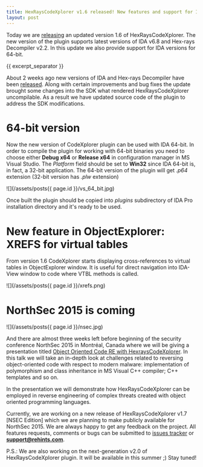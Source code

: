 ```yaml
---
title: HexRaysCodeXplorer v1.6 released! New features and support for IDA 64-bit
layout: post
---
```


Today we are [releasing](https://github.com/REhints/HexRaysCodeXplorer/releases/tag/1.6) an updated version 1.6 of HexRaysCodeXplorer. The new version of the plugin supports latest versions of IDA v6.8 and Hex-rays Decompiler v2.2. In this update we also provide support for IDA versions for 64-bit.

{{ excerpt_separator }}

About 2 weeks ago new versions of IDA and Hex-rays Decompiler have been [released](https://www.hex-rays.com/products/ida/6.8/index.shtml). Along with certain improvements and bug fixes the update brought some changes into the SDK what rendered HexRaysCodeXplorer uncompilable. As a result we have updated source code of the plugin to address the SDK modifications.

64-bit version
==============

Now the new version of CodeXplorer plugin can be used with IDA 64-bit. In order to compile the plugin for working with 64-bit binaries you need to choose either **Debug x64** or **Release x64** in configuration manager in MS Visual Studio. The *Platform* field should be set to **Win32** since IDA 64-bit is, in fact, a 32-bit application. The 64-bit version of the plugin will get *.p64* extension (32-bit version has *.plw* extension)

![](/assets/posts{{ page.id }}/vs_64_bit.jpg)

Once built the plugin should be copied into *plugins* subdirectory of IDA Pro installation directory and it's ready to be used.

New feature in ObjectExplorer: XREFS for virtual tables
=======================================================
From version 1.6 CodeXplorer starts displaying cross-references to virtual tables in ObjectExplorer window. It is useful for direct navigation into IDA-View window to code where VTBL methods is called.

![](/assets/posts{{ page.id }}/xrefs.png)

NorthSec 2015 is coming
=======================

![](/assets/posts{{ page.id }}/nsec.jpg)

And there are almost three weeks left before beginning of the security conference NorthSec 2015 in Montréal, Canada where we will be giving a presentation titled [Object Oriented Code RE with HexraysCodeXplorer](https://www.nsec.io/speakers/). In this talk we will take an in-depth look at challenges related to reversing object-oriented code with respect to modern malware: implementation of polymorphism and class inheritance in MS Visual C++ compiler; C++ templates and so on. 

In the presentation we will demonstrate how HexRaysCodeXplorer can be employed in reverse engineering of complex threats created with object oriented programming languages. 

Currently, we are working on a new release of HexRaysCodeXplorer v1.7 [NSEC Edition] which we are planning to make publicly available for NorthSec 2015. We are always happy to get any feedback on the project. All features requests, comments or bugs can be submitted to [issues tracker](https://github.com/REhints/HexRaysCodeXplorer/issues) or **support@rehints.com**.

P.S.: We are also working on the next-generation v2.0 of HexRaysCodeXplorer plugin. It will be available in this summer ;) Stay tuned!
